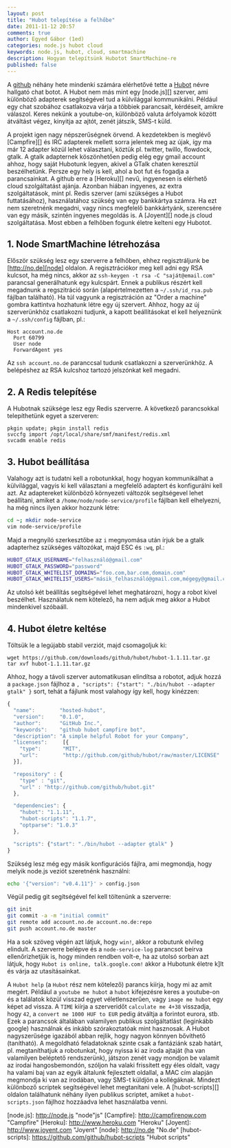 ```yaml
---
layout: post
title: "Hubot telepítése a felhőbe"
date: 2011-11-12 20:57
comments: true
author: Egyed Gábor (1ed)
categories: node.js hubot cloud
keywords: node.js, hubot, cloud, smartmachine
description: Hogyan telepítsünk Hubotot SmartMachine-re
published: false
---
```



A [github][] néhány hete mindenki számára elérhetővé tette a [Hubot][] névre hallgató chat
botot. A Hubot nem más mint egy [node.js][] szerver, ami különböző adapterek segítségével tud a
külvilággal kommunikálni. Például egy chat szobához csatlakozva várja a többiek parancsait,
kérdéseit, amikre válaszol. Keres nekünk a youtube-on, különböző valuta árfolyamok között
átváltást végez, kinyitja az ajtót, zenét játszik, SMS-t küld.

<!--more-->

A projekt igen nagy népszerűségnek örvend. A kezdetekben is meglévő [Campfire][] és IRC adapterek
mellett sorra jelentek meg az újak, így ma már 12 adapter közül lehet választani, köztük pl.
twitter, twillo, flowdock, gtalk. A gtalk adapternek köszönhetően pedig elég egy gmail account
ahhoz, hogy saját Hubotunk legyen, akivel a GTalk chaten keresztül beszélhetünk. Persze egy
hely is kell, ahol a bot fut és fogadja a parancsainkat. A github erre a [Heroku][] nevű, ingyenesen
is elérhető cloud szolgáltatást ajánja. Azonban hiában ingyenes, az extra szolgáltatások,
mint pl. Redis szerver (ami szükséges a Hubot futtatásához), használatához szükség van
egy bankkártya számra. Ha ezt nem szeretnénk megadni, vagy nincs megfelelő bankkártyánk,
szerencsére van egy másik, szintén ingyenes megoldás is. A [Joyent][] node.js cloud szolgáltatása.
Most ebben a felhőben fogunk életre kelteni egy Hubotot.


## 1. Node SmartMachine létrehozása

Először szükség lesz egy szerverre a felhőben, ehhez regisztráljunk be [http://no.de][node]
oldalon. A regisztrációkor meg kell adni egy RSA kulcsot, ha még nincs, akkor az `ssh-keygen -t
rsa -C "saját@email.com"` parancsal generálhatunk egy kulcspárt. Ennek a publikus részért kell
megadnunk a regszitráció során (alapértelmezetten a `~/.ssh/id_rsa.pub` fájlban található).
Ha túl vagyunk a regisztráción az "Order a machine" gombra kattintva hozhatunk létre egy új
szervert. Ahhoz, hogy az új szerverünkhöz csatlakozni tudjunk, a kapott beállításokat el kell
helyeznünk a `~/.ssh/config` fájlban, pl.:

```
Host account.no.de
  Port 60799
  User node
  ForwardAgent yes
```

Az `ssh account.no.de` paranccsal tudunk csatlakozni a szerverünkhöz. A belépéshez az RSA
kulcshoz tartozó jelszónkat kell megadni.


## 2. A Redis telepítése

A Hubotnak szüksége lesz egy Redis szerverre. A következő parancsokkal telepíthetünk egyet a
szerveren:

```
pkgin update; pkgin install redis
svccfg import /opt/local/share/smf/manifest/redis.xml
svcadm enable redis
```


## 3. Hubot beállítása

Valahogy azt is tudatni kell a robotunkkal, hogy hogyan kommunikálhat a külvilággal, vagyis ki
kell választani a megfelelő adaptert és konfigurálni kell azt. Az adaptereket különböző
környezeti változók segítségevel lehet beállítani, amiket a `/home/node/node-service/profile`
fájlban kell elhelyezni, ha még nincs ilyen akkor hozzunk létre:

``` bash
cd ~; mkdir node-service
vim node-service/profile
```

Majd a megnyíló szerkesztőbe az `i` megnyomása után írjuk be a gtalk adapterhez szükséges
változókat, majd ESC és `:wq`, pl.:

``` bash
HUBOT_GTALK_USERNAME="felhasználó@gmail.com"                                # milyen userrrel lépjen be a bot
HUBOT_GTALK_PASSWORD="password"                                             # mi a jelszava
HUBOT_GTALK_WHITELIST_DOMAINS="foo.com,bar.com,domain.com"                  # domainek, ahonnan beléphetnek (opcionális)
HUBOT_GTALK_WHITELIST_USERS="másik_felhasználó@gmail.com,mégegy@gmail.com"  # kik azok a userek akikkel beszélhet (opcionális)
```

Az utolsó két beállítás segítségével lehet meghatározni, hogy a robot kivel beszélhet.
Használatuk nem kötelező, ha nem adjuk meg akkor a Hubot mindenkivel szóbaáll.


## 4. Hubot életre keltése

Töltsük le a legújabb stabil verziót, majd csomagoljuk ki:

```
wget https://github.com/downloads/github/hubot/hubot-1.1.11.tar.gz
tar xvf hubot-1.1.11.tar.gz
```

Ahhoz, hogy a távoli szerver automatikusan elindítsa a robotot, adjuk hozzá a `package.json`
fájlhoz a `, "scripts": {"start": "./bin/hubot --adapter gtalk" }` sort, tehát a fájlunk most
valahogy így kell, hogy kinézzen:

``` javascript package.json
{
  "name":        "hosted-hubot",
  "version":     "0.1.0",
  "author":      "GitHub Inc.",
  "keywords":    "github hubot campfire bot",
  "description": "A simple helpful Robot for your Company",
  "licenses":     [{
    "type":       "MIT",
    "url":        "http://github.com/github/hubot/raw/master/LICENSE"
  }],

  "repository" : {
    "type" : "git",
    "url" : "http://github.com/github/hubot.git"
  },

  "dependencies": {
    "hubot": "1.1.11",
    "hubot-scripts": "1.1.7",
    "optparse": "1.0.3"
  },

  "scripts": {"start": "./bin/hubot --adapter gtalk" }
}
```

Szükség lesz még egy másik konfigurációs fájlra, ami megmondja, hogy melyik node.js veziót
szeretnénk használni:

``` bash
echo '{"version": "v0.4.11"}' > config.json
```

Végül pedig git segítségével fel kell töltenünk a szerverre:

``` bash
git init
git commit -a -m "initial commit"
git remote add account.no.de account.no.de:repo
git push account.no.de master
```

Ha a sok szöveg végén azt látjuk, hogy `win!`, akkor a robutunk elvileg elindult. A szerverre
belépve és a `node-service-log` parancsot beírva ellenőrizhetjük is, hogy minden rendben volt-e,
ha az utolsó sorban azt látjuk, hogy `Hubot is online, talk.google.com!` akkor a Hubotunk életre
k]lt és várja az utasításainkat.

A `Hubot help` (a `Hubot` rész nem kötelező) parancs kiírja, hogy mi az amit megért. Például
a `youtube me hubot` a `hubot` kifejezésre keres a youtube-on és a találatok közül visszad
egyet véletlenszerűen, vagy `image me hubot` egy képet ad vissza. A `TIME` kiírja a szerveridőt
`calculate me 4+38` visszadja, hogy `42`, a `convert me 1000 HUF to EUR` pedig átváltja a forintot
eurora, stb. Ezek a parancsok általában valamilyen publikus szolgáltatlást (leginkább google)
használnak és inkább szórakoztatóak mint hasznosak. A Hubot nagyszerűsége igazából abban
rejlik, hogy nagyon könnyen bővíthető (tanítható). A megoldható feladatoknak szinte csak
a fantáziánk szab határt, pl. megtaníthatjuk a robotunkat, hogy nyissa ki az iroda ajtaját
(ha van valamilyen beléptető rendszerünk), játszon zenét vagy mondjon be valamit az irodai
hangosbemondón, szóljon ha valaki frissített egy éles oldalt, vagy ha valami baj van az egyik
általunk fejlesztett oldallal, a MAC cím alapján megmondja ki van az irodában, vagy SMS-t
küldjön a kollégáknak. Mindezt különboző scriptek segítségével lehet megtanítani
vele. A [hubot-scripts][] oldalon találhatunk néhány ilyen publikus scriptet, amiket a
`hubot-scripts.json` fájlhoz hozzáadva lehet használatba venni.

[github]:         http://github.com                        "Github"
[Hubot]:          http://hubot.github.com                  "Hubot"
[node.js]:        http://node.js                           "node"js"
[Campfire]:       http://campfirenow.com                   "Campfire"
[Heroku]:         http://www.heroku.com                    "Heroku"
[Joyent]:         http://www.joyent.com                    "Joyent"
[node]:           http://no.de                             "No.de"
[hubot-scripts]:  https://github.com/github/hubot-scripts  "Hubot scripts"
